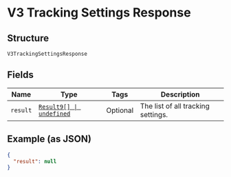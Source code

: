 
# V3 Tracking Settings Response

## Structure

`V3TrackingSettingsResponse`

## Fields

| Name | Type | Tags | Description |
|  --- | --- | --- | --- |
| `result` | [`Result9[] \| undefined`](../../doc/models/result-9.md) | Optional | The list of all tracking settings. |

## Example (as JSON)

```json
{
  "result": null
}
```

